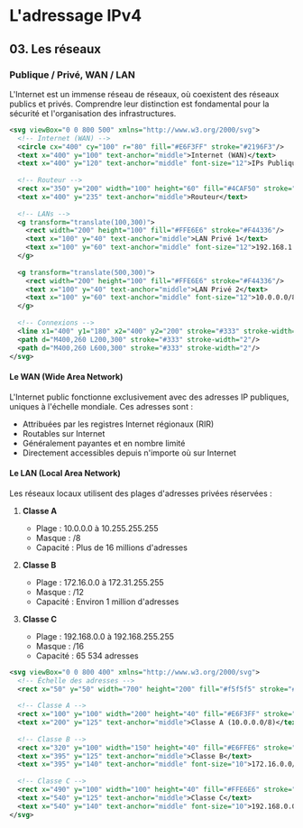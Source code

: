 # L'adressage IPv4

## 03. Les réseaux

### Publique / Privé, WAN / LAN

L'Internet est un immense réseau de réseaux, où coexistent des réseaux publics et privés. Comprendre leur distinction est fondamental pour la sécurité et l'organisation des infrastructures.

```svg
<svg viewBox="0 0 800 500" xmlns="http://www.w3.org/2000/svg">
  <!-- Internet (WAN) -->
  <circle cx="400" cy="100" r="80" fill="#E6F3FF" stroke="#2196F3"/>
  <text x="400" y="100" text-anchor="middle">Internet (WAN)</text>
  <text x="400" y="120" text-anchor="middle" font-size="12">IPs Publiques</text>
  
  <!-- Routeur -->
  <rect x="350" y="200" width="100" height="60" fill="#4CAF50" stroke="#333"/>
  <text x="400" y="235" text-anchor="middle">Routeur</text>
  
  <!-- LANs -->
  <g transform="translate(100,300)">
    <rect width="200" height="100" fill="#FFE6E6" stroke="#F44336"/>
    <text x="100" y="40" text-anchor="middle">LAN Privé 1</text>
    <text x="100" y="60" text-anchor="middle" font-size="12">192.168.1.0/24</text>
  </g>
  
  <g transform="translate(500,300)">
    <rect width="200" height="100" fill="#FFE6E6" stroke="#F44336"/>
    <text x="100" y="40" text-anchor="middle">LAN Privé 2</text>
    <text x="100" y="60" text-anchor="middle" font-size="12">10.0.0.0/8</text>
  </g>
  
  <!-- Connexions -->
  <line x1="400" y1="180" x2="400" y2="200" stroke="#333" stroke-width="2"/>
  <path d="M400,260 L200,300" stroke="#333" stroke-width="2"/>
  <path d="M400,260 L600,300" stroke="#333" stroke-width="2"/>
</svg>

```

#### Le WAN (Wide Area Network)
L'Internet public fonctionne exclusivement avec des adresses IP publiques, uniques à l'échelle mondiale. Ces adresses sont :
- Attribuées par les registres Internet régionaux (RIR)
- Routables sur Internet
- Généralement payantes et en nombre limité
- Directement accessibles depuis n'importe où sur Internet

#### Le LAN (Local Area Network)
Les réseaux locaux utilisent des plages d'adresses privées réservées :

1. **Classe A**
   - Plage : 10.0.0.0 à 10.255.255.255
   - Masque : /8
   - Capacité : Plus de 16 millions d'adresses

2. **Classe B**
   - Plage : 172.16.0.0 à 172.31.255.255
   - Masque : /12
   - Capacité : Environ 1 million d'adresses

3. **Classe C**
   - Plage : 192.168.0.0 à 192.168.255.255
   - Masque : /16
   - Capacité : 65 534 adresses

```svg
<svg viewBox="0 0 800 400" xmlns="http://www.w3.org/2000/svg">
  <!-- Échelle des adresses -->
  <rect x="50" y="50" width="700" height="200" fill="#f5f5f5" stroke="#ddd"/>
  
  <!-- Classe A -->
  <rect x="100" y="100" width="200" height="40" fill="#E6F3FF" stroke="#2196F3"/>
  <text x="200" y="125" text-anchor="middle">Classe A (10.0.0.0/8)</text>
  
  <!-- Classe B -->
  <rect x="320" y="100" width="150" height="40" fill="#E6FFE6" stroke="#4CAF50"/>
  <text x="395" y="125" text-anchor="middle">Classe B</text>
  <text x="395" y="140" text-anchor="middle" font-size="10">172.16.0.0/12</text>
  
  <!-- Classe C -->
  <rect x="490" y="100" width="100" height="40" fill="#FFE6E6" stroke="#F44336"/>
  <text x="540" y="125" text-anchor="middle">Classe C</text>
  <text x="540" y="140" text-anchor="middle" font-size="10">192.168.0.0/16</text>
</svg>

```
